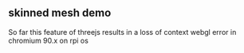 ## skinned mesh demo

So far this feature of threejs results in a loss of context webgl error in chromium 90.x on rpi os